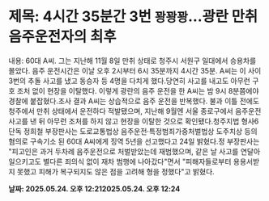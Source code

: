 # **제목: 4시간 35분간 3번 `꽝꽝꽝`…광란 만취 음주운전자의 최후**

  내용: 60대 A씨. 그는 지난해 11월 8일 만취 상태로 청주시 서원구 일대에서 승용차를 몰았다. 음주 운전시간은 이날 오후 2시부터 6시 35분까지 4시간 35분. A씨는 이 사이 3번의 추돌 사고를 냈고 동승자 등 4명을 다치게 했다.당연히 사고를 내고도 아무런 구호 조처 없이 현장을 이탈했다. 이렇게 광란의 음주 운전을 한 A씨는 밤 9시 8분쯤에야 경찰에 붙잡혔다.조사 결과 A씨는 상습적으로 음주 운전을 반복했다. 불과 이틀 전에도 청주에서 만취 상태에서 운전하다 적발됐으며, 지난해 9월엔 서울 종로구에서 음주운전 사고를 낸 뒤 아무런 조처를 하지 않고 현장을 이탈한 것으로 확인됐다.청주지법 형사6단독 정희철 부장판사는 도로교통법상 음주운전·특정범죄가중처벌법상 도주치상 등의 혐의로 구속기소 된 60대 A씨에게 징역 5년을 선고했다고 24일 밝혔다.정 부장판사는 "피고인은 과거 두차례 음주운전으로 처벌받았는데 재범했으며, 같은 날 사고를 연달아 일으키고도 별다른 죄의식 없이 재차 범행에 나아갔다"면서 "피해자들로부터 용용서받지 못했고 피해가 복구되지도 않은 점을 고려해 형을 정했다"고 밝혔다.

  **날짜: 2025.05.24. 오후 12:212025.05.24. 오후 12:24**